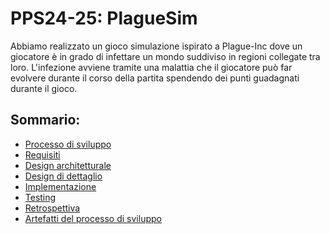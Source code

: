 # PPS24-25: PlagueSim

Abbiamo realizzato un gioco simulazione ispirato a Plague-Inc dove 
un giocatore è in grado di infettare un mondo suddiviso in regioni 
collegate tra loro.
L'infezione avviene tramite una malattia che il giocatore può far evolvere
durante il corso della partita spendendo dei punti guadagnati durante il gioco.

## Sommario:
- [Processo di sviluppo](1-development-process/dev-process.md)
- [Requisiti](2-requirement-specification/req.md)
- [Design architetturale](3-architectural-design/design.md)
- [Design di dettaglio](4-detailed-design/design.md)
- [Implementazione](5-implementation/impl.md)
- [Testing](6-testing/testing.md)
- [Retrospettiva](7-conclusion/end.md)
- [Artefatti del processo di sviluppo](scrum-artifacts/tables.md)
